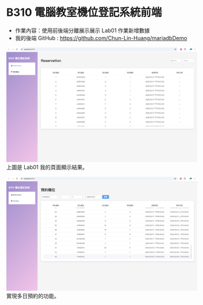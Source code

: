 # B310 電腦教室機位登記系統前端
* 作業內容：使用前後端分離展示展示 Lab01 作業新增數據
* 我的後端 GitHub : https://github.com/Chun-Lin-Huang/mariadbDemo

![alt text](./Lab01.png)
上圖是 Lab01 我的頁面顯示結果。

![alt text](./Lab02.png)
實現多日預約的功能。